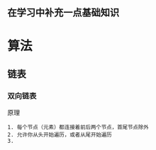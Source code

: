 ## 在学习中补充一点基础知识

# 算法

## 链表

### 双向链表
原理
```
1. 每个节点（元素）都连接着前后两个节点，首尾节点除外
2. 允许你从头开始遍历，或者从尾开始遍历
3. 
```